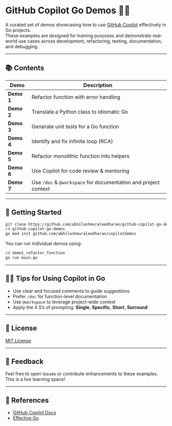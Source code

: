 # GitHub Copilot Go Demos 🧠🚀

A curated set of demos showcasing how to use [GitHub Copilot](https://github.com/features/copilot) effectively in Go projects.  
These examples are designed for training purposes and demonstrate real-world use cases across development, refactoring, testing, documentation, and debugging.

---

## 📚 Contents

| Demo | Description |
|------|-------------|
| **Demo 1** | Refactor function with error handling |
| **Demo 2** | Translate a Python class to idiomatic Go |
| **Demo 3** | Generate unit tests for a Go function |
| **Demo 4** | Identify and fix infinite loop (RCA) |
| **Demo 5** | Refactor monolithic function into helpers |
| **Demo 6** | Use Copilot for code review & mentoring |
| **Demo 7** | Use `/doc` & `@workspace` for documentation and project context |

---

## 🧪 Getting Started

```bash
git clone https://github.com/abhilashmuraleedharan/github-copilot-go-demos.git
cd github-copilot-go-demos
go mod init github.com/abhilashmuraleedharan/copilotdemos
```

You can run individual demos using:
```bash
cd demo1_refactor_function
go run main.go
```

---

## 🧑‍🏫 Tips for Using Copilot in Go

- Use clear and focused comments to guide suggestions
- Prefer `/doc` for function-level documentation
- Use `@workspace` to leverage project-wide context
- Apply the 4 S’s of prompting: **Single**, **Specific**, **Short**, **Surround**

---

## 🪪 License

[MIT License](LICENSE)

---

## 📣 Feedback

Feel free to open issues or contribute enhancements to these examples. This is a live learning space!

---

## 🔗 References

- [GitHub Copilot Docs](https://docs.github.com/en/copilot)
- [Effective Go](https://go.dev/doc/effective_go)
